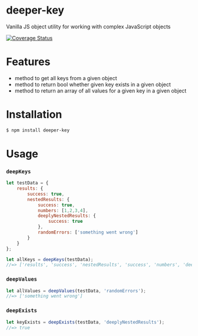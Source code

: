 # deeper-key
Vanilla JS object utility for working with complex JavaScript objects


<!-- [![Build Status](https://travis-ci.org/johnmcguin/deeper-key.svg?branch=master)](https://travis-ci.org/johnmcguin/deeper-key.svg?branch=master) -->
<!-- [![Packagist](https://img.shields.io/packagist/v/johnmcguin/deeper-key.svg)]() -->
[![Coverage Status](https://coveralls.io/repos/johnmcguin/deeper-key/badge.svg?branch=master)](https://coveralls.io/r/johnmcguin/deeper-key?branch=master)

# Features
- method to get all keys from a given object
- method to return bool whether given key exists in a given object
- method to return an array of all values for a given key in a given object

# Installation
```sh
$ npm install deeper-key
```
# Usage

### ```deepKeys```
```javascript
let testData = {
    results: {
        success: true,
        nestedResults: {
            success: true,
            numbers: [1,2,3,4],
            deeplyNestedResults: {
                success: true
            },
            randomErrors: ['something went wrong']
        }
    }
};

let allKeys = deepKeys(testData);
//=> ['results', 'success', 'nestedResults', 'success', 'numbers', 'deeplyNestedResults', 'success']
```

### ```deepValues```
```javascript
let allValues = deepValues(testData, 'randomErrors');
//=> ['something went wrong']
```

### ```deepExists```
```javascript
let keyExists = deepExists(testData, 'deeplyNestedResults');
//=> true
```